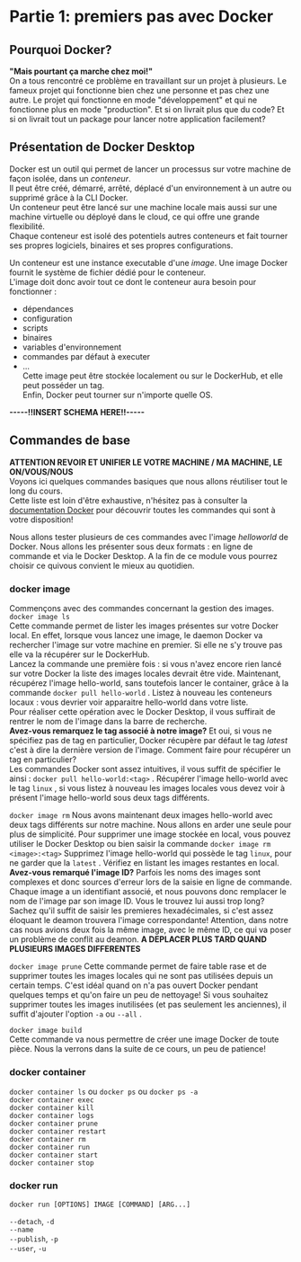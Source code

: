 # Partie 1: premiers pas avec Docker   

## Pourquoi Docker?  
**"Mais pourtant ça marche chez moi!"**  
On a tous rencontré ce problème en travaillant sur un projet à plusieurs. Le fameux projet qui fonctionne bien chez une personne et pas chez une autre.
Le projet qui fonctionne en mode "développement" et qui ne fonctionne plus en mode "production".
Et si on livrait plus que du code? Et si on livrait tout un package pour lancer notre application facilement? 
   

## Présentation de Docker Desktop  
Docker est un outil qui permet de lancer un processus sur votre machine de façon isolée, dans un *conteneur*.    
Il peut être créé, démarré, arrêté, déplacé d'un environnement à un autre ou supprimé grâce à la CLI Docker.  
Un conteneur peut être lancé sur une machine locale mais aussi sur une machine virtuelle ou déployé dans le cloud, ce qui offre une grande flexibilité.    
Chaque conteneur est isolé des potentiels autres conteneurs et fait tourner ses propres logiciels, binaires et ses propres configurations.  

Un conteneur est une instance executable d'une *image*.
Une image Docker fournit le système de fichier dédié pour le conteneur.  
L'image doit donc avoir tout ce dont le conteneur aura besoin pour fonctionner : 
* dépendances 
* configuration
* scripts 
* binaires
* variables d'environnement
* commandes par défaut à executer
* ...  
Cette image peut être stockée localement ou sur le DockerHub, et elle peut posséder un tag.  
Enfin, Docker peut tourner sur n'importe quelle OS.

  
**-----!!INSERT SCHEMA HERE!!-----**

## Commandes de base
**ATTENTION REVOIR ET UNIFIER LE VOTRE MACHINE / MA MACHINE, LE ON/VOUS/NOUS**   
Voyons ici quelques commandes basiques que nous allons réutiliser tout le long du cours.  
Cette liste est loin d'être exhaustive, n'hésitez pas à consulter la [documentation Docker](https://docs.docker.com/) pour découvrir toutes les commandes qui sont à votre disposition!

Nous allons tester plusieurs de ces commandes avec l'image *helloworld* de Docker. Nous allons les présenter sous deux formats : en ligne de commande et via le Docker Desktop. A la fin de ce module vous pourrez choisir ce quivous convient le mieux au quotidien.  

  
### docker image 
Commençons avec des commandes concernant la gestion des images.  
`docker image ls`  
Cette commande permet de lister les images présentes sur votre Docker local. En effet, lorsque vous lancez une image, le daemon Docker va rechercher l'image sur votre machine en premier. Si elle ne s'y trouve pas elle va la récupérer sur le DockerHub.  
Lancez la commande une première fois : si vous n'avez encore rien lancé sur votre Docker la liste des images locales devrait être vide. 
Maintenant, récupérez l'image hello-world, sans toutefois lancer le container, grâce à la commande `docker pull hello-world` .
Listez à nouveau les conteneurs locaux : vous devrier voir apparaitre hello-world dans votre liste.  
Pour réaliser cette opération avec le Docker Desktop, il vous suffirait de rentrer le nom de l'image dans la barre de recherche.  
**Avez-vous remarquez le tag associé à notre image?**
Et oui, si vous ne spécifiez pas de tag en particulier, Docker récupère par défaut le tag *latest* c'est à dire la dernière version de l'image. Comment faire pour récupérer un tag en particulier?  
Les commandes Docker sont assez intuitives, il vous suffit de spécifier le <tag> ainsi : `docker pull hello-world:<tag>` .
Récupérer l'image hello-world avec le tag `linux` , si vous listez à nouveau les images locales vous devez voir à présent l'image hello-world sous deux tags différents.   

`docker image rm` 
Nous avons maintenant deux images hello-world avec deux tags différents sur notre machine. Nous allons en arder une seule pour plus de simplicité. 
Pour supprimer une image stockée en local, vous pouvez utiliser le Docker Desktop ou bien saisir la commande `docker image rm <image>:<tag>`
Supprimez l'image hello-world qui possède le tag `linux`, pour ne garder que la `latest` . Vérifiez en listant les images restantes en local.    
**Avez-vous remarqué l'image ID?**
Parfois les noms des images sont complexes et donc sources d'erreur lors de la saisie en ligne de commande. Chaque image a un identifiant associé, et nous pouvons donc remplacer le nom de l'image par son image ID. 
Vous le trouvez lui aussi trop long? Sachez qu'il suffit de saisir les premieres hexadécimales, si c'est assez éloquant le deamon trouvera l'image correspondante! 
Attention, dans notre cas nous avions deux fois la même image, avec le même ID, ce qui va poser un problème de conflit au deamon. **A DEPLACER PLUS TARD QUAND PLUSIEURS IMAGES DIFFERENTES**   

`docker image prune`
Cette commande permet de faire table rase et de supprimer toutes les images locales qui ne sont pas utilisées depuis un certain temps. C'est idéal quand on n'a pas ouvert Docker pendant quelques temps et qu'on faire un peu de nettoyage!
Si vous souhaitez supprimer toutes les images inutilisées (et pas seulement les anciennes), il suffit d'ajouter l'option `-a` ou `--all` .

   
`docker image build`  
Cette commande va nous permettre de créer une image Docker de toute pièce. Nous la verrons dans la suite de ce cours, un peu de patience!   

### docker container
`docker container ls` ou `docker ps` ou `docker ps -a`  
`docker container exec`  
`docker container kill`  
`docker container logs`  
`docker container prune`  
`docker container restart`  
`docker container rm`  
`docker container run`  
`docker container start`  
`docker container stop`  

### docker run
`docker run [OPTIONS] IMAGE [COMMAND] [ARG...]`  

`--detach`, `-d`  
`--name`  
`--publish`, `-p`  
`--user`, `-u`  